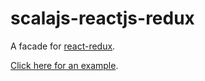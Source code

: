 # scalajs-reactjs-redux

A facade for [react-redux](https://github.com/reactjs/react-redux).

[Click here for an example](/example/todo-app-redux/src/main/scala/io/github/shogowada/scalajs/reactjs/example/todoappredux).
